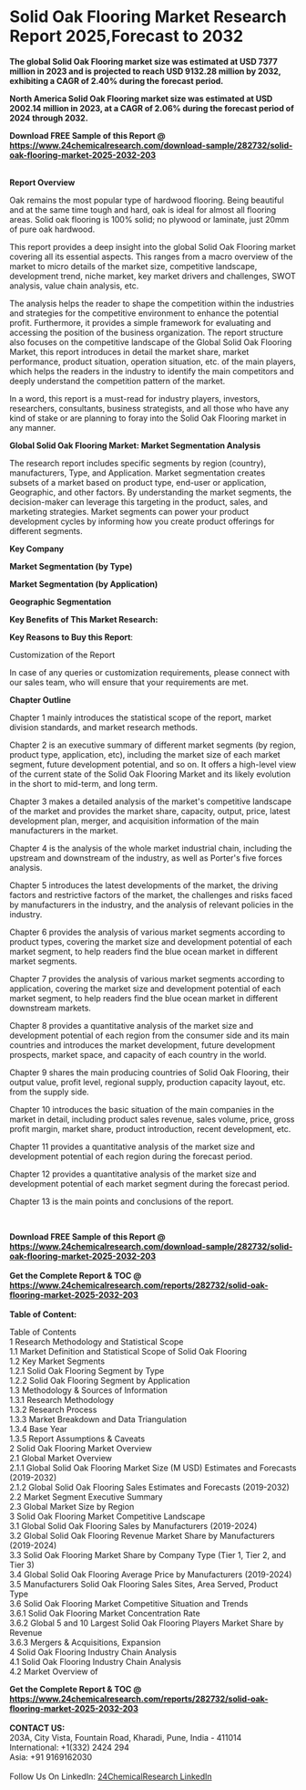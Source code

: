 <h1>Solid Oak Flooring Market Research Report 2025,Forecast to 2032</h1><p><strong>The global Solid Oak Flooring market size was estimated at USD 7377 million in 2023 and is projected to reach USD 9132.28 million by 2032, exhibiting a CAGR of 2.40% during the forecast period.</strong></p><p>
</p><p><strong>North America Solid Oak Flooring market size was estimated at USD 2002.14 million in 2023, at a CAGR of 2.06% during the forecast period of 2024 through 2032.</strong></p><div><b>Download FREE Sample of this Report @ 
            <a href="https://www.24chemicalresearch.com/download-sample/282732/solid-oak-flooring-market-2025-2032-203">
            https://www.24chemicalresearch.com/download-sample/282732/solid-oak-flooring-market-2025-2032-203</a></b></div><br><p>
</p><p><strong>Report Overview</strong></p><p>
</p><p>Oak remains the most popular type of hardwood flooring. Being beautiful and at the same time tough and hard, oak is ideal for almost all flooring areas. Solid oak flooring is 100% solid; no plywood or laminate, just 20mm of pure oak hardwood.</p><p>
</p><p>This report provides a deep insight into the global Solid Oak Flooring market covering all its essential aspects. This ranges from a macro overview of the market to micro details of the market size, competitive landscape, development trend, niche market, key market drivers and challenges, SWOT analysis, value chain analysis, etc.</p><p>
</p><p>The analysis helps the reader to shape the competition within the industries and strategies for the competitive environment to enhance the potential profit. Furthermore, it provides a simple framework for evaluating and accessing the position of the business organization. The report structure also focuses on the competitive landscape of the Global Solid Oak Flooring Market, this report introduces in detail the market share, market performance, product situation, operation situation, etc. of the main players, which helps the readers in the industry to identify the main competitors and deeply understand the competition pattern of the market.</p><p>
In a word, this report is a must-read for industry players, investors, researchers, consultants, business strategists, and all those who have any kind of stake or are planning to foray into the Solid Oak Flooring market in any manner.</p><p>
</p><p><strong>Global Solid Oak Flooring Market: Market Segmentation Analysis</strong></p><p>
</p><p>The research report includes specific segments by region (country), manufacturers, Type, and Application. Market segmentation creates subsets of a market based on product type, end-user or application, Geographic, and other factors. By understanding the market segments, the decision-maker can leverage this targeting in the product, sales, and marketing strategies. Market segments can power your product development cycles by informing how you create product offerings for different segments.</p><p>
</p><p><strong>Key Company</strong></p><p>
</p><p>
</p><p><strong>Market Segmentation (by Type)</strong></p><p>
</p><p>
</p><p><strong>Market Segmentation (by Application)</strong></p><p>
</p><p>
</p><p><strong>Geographic Segmentation</strong></p><p>
</p><p>
</p><p><strong>Key Benefits of This Market Research:</strong></p><p>
</p><p>
</p><p><strong>Key Reasons to Buy this Report</strong>:</p><p>
</p><p>
</p><p>Customization of the Report</p><p>
In case of any queries or customization requirements, please connect with our sales team, who will ensure that your requirements are met.</p><p>
</p><p><strong>Chapter Outline</strong></p><p>
</p><p>Chapter 1 mainly introduces the statistical scope of the report, market division standards, and market research methods.</p><p>
Chapter 2 is an executive summary of different market segments (by region, product type, application, etc), including the market size of each market segment, future development potential, and so on. It offers a high-level view of the current state of the Solid Oak Flooring Market and its likely evolution in the short to mid-term, and long term.</p><p>
Chapter 3 makes a detailed analysis of the market's competitive landscape of the market and provides the market share, capacity, output, price, latest development plan, merger, and acquisition information of the main manufacturers in the market.</p><p>
Chapter 4 is the analysis of the whole market industrial chain, including the upstream and downstream of the industry, as well as Porter's five forces analysis.</p><p>
Chapter 5 introduces the latest developments of the market, the driving factors and restrictive factors of the market, the challenges and risks faced by manufacturers in the industry, and the analysis of relevant policies in the industry.</p><p>
Chapter 6 provides the analysis of various market segments according to product types, covering the market size and development potential of each market segment, to help readers find the blue ocean market in different market segments.</p><p>
Chapter 7 provides the analysis of various market segments according to application, covering the market size and development potential of each market segment, to help readers find the blue ocean market in different downstream markets.</p><p>
Chapter 8 provides a quantitative analysis of the market size and development potential of each region from the consumer side and its main countries and introduces the market development, future development prospects, market space, and capacity of each country in the world.</p><p>
Chapter 9 shares the main producing countries of Solid Oak Flooring, their output value, profit level, regional supply, production capacity layout, etc. from the supply side.</p><p>
Chapter 10 introduces the basic situation of the main companies in the market in detail, including product sales revenue, sales volume, price, gross profit margin, market share, product introduction, recent development, etc.</p><p>
Chapter 11 provides a quantitative analysis of the market size and development potential of each region during the forecast period.</p><p>
Chapter 12 provides a quantitative analysis of the market size and development potential of each market segment during the forecast period.</p><p>
Chapter 13 is the main points and conclusions of the report.</p><p>
 </p><div><b>Download FREE Sample of this Report @ 
            <a href="https://www.24chemicalresearch.com/download-sample/282732/solid-oak-flooring-market-2025-2032-203">
            https://www.24chemicalresearch.com/download-sample/282732/solid-oak-flooring-market-2025-2032-203</a></b></div><br><div><b>Get the Complete Report & TOC @ 
            <a href="https://www.24chemicalresearch.com/reports/282732/solid-oak-flooring-market-2025-2032-203">
            https://www.24chemicalresearch.com/reports/282732/solid-oak-flooring-market-2025-2032-203</a></b></div><br>
            <b>Table of Content:</b><p>Table of Contents<br />
1 Research Methodology and Statistical Scope<br />
1.1 Market Definition and Statistical Scope of Solid Oak Flooring<br />
1.2 Key Market Segments<br />
1.2.1 Solid Oak Flooring Segment by Type<br />
1.2.2 Solid Oak Flooring Segment by Application<br />
1.3 Methodology & Sources of Information<br />
1.3.1 Research Methodology<br />
1.3.2 Research Process<br />
1.3.3 Market Breakdown and Data Triangulation<br />
1.3.4 Base Year<br />
1.3.5 Report Assumptions & Caveats<br />
2 Solid Oak Flooring Market Overview<br />
2.1 Global Market Overview<br />
2.1.1 Global Solid Oak Flooring Market Size (M USD) Estimates and Forecasts (2019-2032)<br />
2.1.2 Global Solid Oak Flooring Sales Estimates and Forecasts (2019-2032)<br />
2.2 Market Segment Executive Summary<br />
2.3 Global Market Size by Region<br />
3 Solid Oak Flooring Market Competitive Landscape<br />
3.1 Global Solid Oak Flooring Sales by Manufacturers (2019-2024)<br />
3.2 Global Solid Oak Flooring Revenue Market Share by Manufacturers (2019-2024)<br />
3.3 Solid Oak Flooring Market Share by Company Type (Tier 1, Tier 2, and Tier 3)<br />
3.4 Global Solid Oak Flooring Average Price by Manufacturers (2019-2024)<br />
3.5 Manufacturers Solid Oak Flooring Sales Sites, Area Served, Product Type<br />
3.6 Solid Oak Flooring Market Competitive Situation and Trends<br />
3.6.1 Solid Oak Flooring Market Concentration Rate<br />
3.6.2 Global 5 and 10 Largest Solid Oak Flooring Players Market Share by Revenue<br />
3.6.3 Mergers & Acquisitions, Expansion<br />
4 Solid Oak Flooring Industry Chain Analysis<br />
4.1 Solid Oak Flooring Industry Chain Analysis<br />
4.2 Market Overview of</p><div><b>Get the Complete Report & TOC @ 
            <a href="https://www.24chemicalresearch.com/reports/282732/solid-oak-flooring-market-2025-2032-203">
            https://www.24chemicalresearch.com/reports/282732/solid-oak-flooring-market-2025-2032-203</a></b></div><br><b>CONTACT US:</b><br>
            203A, City Vista, Fountain Road, Kharadi, Pune, India - 411014<br>
            International: +1(332) 2424 294<br>
            Asia: +91 9169162030 <br><br>
            Follow Us On LinkedIn: <a href="https://www.linkedin.com/company/24chemicalresearch/">24ChemicalResearch LinkedIn</a>